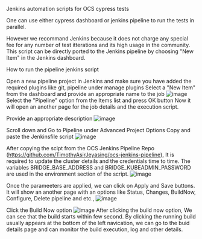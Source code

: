Jenkins automation scripts for OCS cypress tests

One can use either cypress dashboard or
jenkins pipeline to run the tests in parallel.

However we recommand Jenkins because it does not charge any special fee for any number of test itterations and its high usage in the community.
This script can be directly ported to the Jenkins pipeline by choosing "New Item" in the Jenkins dashboard.

How to run the pipeline jenkins script

Open a new pipeline project in Jenkins and make sure you have added the required plugins like git, pipeline under manage plugins
Select a "New Item" from the dashboard and provide an appropriate name to the job
![image](https://user-images.githubusercontent.com/6670284/143385586-89586789-bdf8-4f86-8f2b-e928bd43f46f.png)
Select the "Pipeline" option from the Items list and press OK button
Now it will open an another page for the job details and the execution script.

Provide an appropriate description
![image](https://user-images.githubusercontent.com/6670284/143384049-fda4a39c-38b7-4ee8-b6e0-6b01a46ef25d.png)

Scroll down and Go to Pipeline under Advanced Project Options
Copy and paste the Jenkinsfile script
![image](https://user-images.githubusercontent.com/6670284/143385377-49ecd003-a214-4973-bffe-a2c8ff5e3fbf.png)

After copying the scipt from the OCS Jenkins Pipeline Repo (https://github.com/TimothyAsirJeyasing/ocs-jenkins-pipeline),
It is required to update the cluster details and the credentials time to time.
The variables BRIDGE_BASE_ADDRESS and BRIDGE_KUBEADMIN_PASSWORD are used in the environment section of the script.
![image](https://user-images.githubusercontent.com/6670284/143384445-e84b4cfb-60f3-4c47-a29d-b3afe97e36ab.png)

Once the parameeters are applied, we can click on Apply and Save buttons.
It will show an another page with an options like Status, Changes, BuildNow, Configure, Delete pipeline and etc.,
![image](https://user-images.githubusercontent.com/6670284/143386999-50ec2a4c-3cbe-415e-8e65-ab74e594a197.png)

Click the Build Now option
![image](https://user-images.githubusercontent.com/6670284/143384673-6bc8c9da-4dad-452c-acf2-ba07e2d9f13b.png)
After clicking the build now option, We can see that the build starts within few second.
By clicking the running build usually appears at the bottom of the left navication, we can go to the buid details page
and can monitor the build execution, log and other details.
